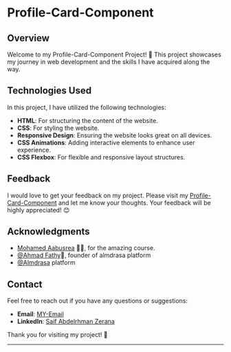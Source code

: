 ﻿# Profile-Card-Component

## Overview
Welcome to my Profile-Card-Component Project! 🎉 This project showcases my journey in web development and the skills I have acquired along the way. 

## Technologies Used
In this project, I have utilized the following technologies:
- **HTML**: For structuring the content of the website.
- **CSS**: For styling the website.
- **Responsive Design**: Ensuring the website looks great on all devices.
- **CSS Animations**: Adding interactive elements to enhance user experience.
- **CSS Flexbox**: For flexible and responsive layout structures.

## Feedback
I would love to get your feedback on my project. Please visit my [Profile-Card-Component](https://saif-zerana.github.io/Profile-Card-Component/) and let me know your thoughts. Your feedback will be highly appreciated! 😊

## Acknowledgments
- [ Mohamed Aabusrea](https://github.com/mohamedabusrea)  👨‍💻, for the amazing course.
- [@Ahmad Fathy](https://github.com/afkhalid)🌟, founder of almdrasa platform
-  [@Almdrasa](https://github.com/Almdrasa) platform

## Contact
Feel free to reach out if you have any questions or suggestions:
- **Email**: [MY-Email](mailto:saifzerana@gmail.com)
- **LinkedIn**: [Saif Abdelrhman Zerana](https://www.linkedin.com/in/saif-zerana/)

Thank you for visiting my project! 🚀

---
